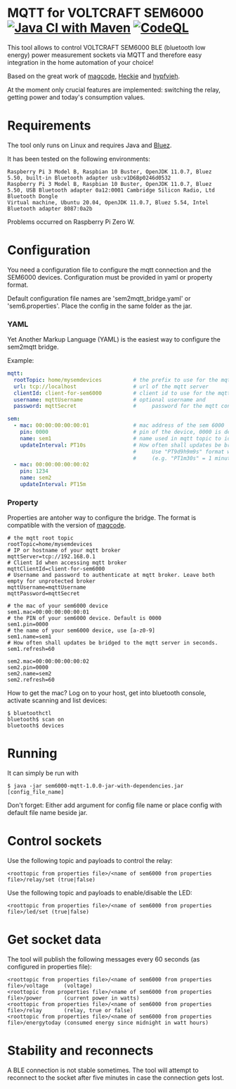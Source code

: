 # MQTT for VOLTCRAFT SEM6000 [![Java CI with Maven](https://github.com/steineggerroland/sem6000-mqtt/actions/workflows/maven.yml/badge.svg)](https://github.com/steineggerroland/sem6000-mqtt/actions/workflows/maven.yml) [![CodeQL](https://github.com/steineggerroland/sem6000-mqtt/actions/workflows/codeql.yml/badge.svg)](https://github.com/steineggerroland/sem6000-mqtt/actions/workflows/codeql.yml)

This tool allows to control VOLTCRAFT SEM6000 BLE (bluetooth low energy) power measurement sockets via MQTT and therefore easy integration in the home automation of your choice!

Based on the great work of [magcode](https://github.com/magcode/sem6000-mqtt), [Heckie](https://github.com/Heckie75/voltcraft-sem-6000) and [hypfvieh](https://github.com/hypfvieh/bluez-dbus).

At the moment only crucial features are implemented: switching the relay, getting power and today's consumption values.

# Requirements
The tool only runs on Linux and requires Java and [Bluez](http://www.bluez.org/).

It has been tested on the following environments:
```
Raspberry Pi 3 Model B, Raspbian 10 Buster, OpenJDK 11.0.7, Bluez 5.50, built-in Bluetooth adapter usb:v1D6Bp0246d0532
Raspberry Pi 3 Model B, Raspbian 10 Buster, OpenJDK 11.0.7, Bluez 5.50, USB Bluetooth adapter 0a12:0001 Cambridge Silicon Radio, Ltd Bluetooth Dongle
Virtual machine, Ubuntu 20.04, OpenJDK 11.0.7, Bluez 5.54, Intel Bluetooth adapter 8087:0a2b
```
Problems occurred on Raspberry Pi Zero W.

# Configuration

You need a configuration file to configure the mqtt connection and the SEM6000 devices.
Configuration must be provided in yaml or property format.

Default configuration file names are 'sem2mqtt_bridge.yaml' or 'sem6.properties'.
Place the config in the same folder as the jar.

### YAML
Yet Another Markup Language (YAML) is the easiest way to configure the sem2mqtt bridge.

Example:
```yaml
mqtt:
  rootTopic: home/mysemdevices          # the prefix to use for the mqtt topics 
  url: tcp://localhost                  # url of the mqtt server
  clientId: client-for-sem6000          # client id to use for the mqtt connection
  username: mqttUsername                # optional username and
  password: mqttSecret                  #     password for the mqtt connection

sem:
  - mac: 00:00:00:00:00:01              # mac address of the sem 6000
    pin: 0000                           # pin of the device, 0000 is default
    name: sem1                          # name used in mqtt topic to identify the device
    updateInterval: PT10s               # How often shall updates be bridged to mqtt server
                                        #     Use "PT9d9h9m9s" format where d=days, h=hours, m=minutes, s=seconds
                                        #     (e.g. "PT1m30s" = 1 minute 30 seconds).
  - mac: 00:00:00:00:00:02
    pin: 1234
    name: sem2
    updateInterval: PT15m
```

### Property
Properties are antoher way to configure the bridge. The format is compatible with the version of [magcode](https://github.com/magcode/sem6000-mqtt).

```properties
# the mqtt root topic
rootTopic=home/mysemdevices
# IP or hostname of your mqtt broker
mqttServer=tcp://192.168.0.1
# Client Id when accessing mqtt broker
mqttClientId=client-for-sem6000
# Username and password to authenticate at mqtt broker. Leave both empty for unprotected broker  
mqttUsername=mqttUsername
mqttPassword=mqttSecret 

# the mac of your sem6000 device
sem1.mac=00:00:00:00:00:01
# the PIN of your sem6000 device. Default is 0000
sem1.pin=0000
# the name of your sem6000 device, use [a-z0-9]
sem1.name=sem1
# How often shall updates be bridged to the mqtt server in seconds.
sem1.refresh=60

sem2.mac=00:00:00:00:00:02
sem2.pin=0000
sem2.name=sem2
sem2.refresh=60
```

How to get the mac? Log on to your host, get into bluetooth console, activate scanning and list devices:
```shell
$ bluetoothctl
bluetooth$ scan on
bluetooth$ devices
```

# Running
It can simply be run with

```shell
$ java -jar sem6000-mqtt-1.0.0-jar-with-dependencies.jar [config_file_name]
```

Don't forget: Either add argument for config file name or place config with default file name beside jar.

# Control sockets
Use the following topic and payloads to control the relay:
```
<roottopic from properties file>/<name of sem6000 from properties file>/relay/set (true|false)
```
Use the following topic and payloads to enable/disable the LED:

```
<roottopic from properties file>/<name of sem6000 from properties file>/led/set (true|false)
```

# Get socket data
The tool will publish the following messages every 60 seconds (as configured in properties file):

```
<roottopic from properties file>/<name of sem6000 from properties file>/voltage     (voltage)
<roottopic from properties file>/<name of sem6000 from properties file>/power       (current power in watts)
<roottopic from properties file>/<name of sem6000 from properties file>/relay       (relay, true or false)
<roottopic from properties file>/<name of sem6000 from properties file>/energytoday (consumed energy since midnight in watt hours)
```

# Stability and reconnects
A BLE connection is not stable sometimes. The tool will attempt to reconnect to the socket after five minutes in case the connection gets lost.
